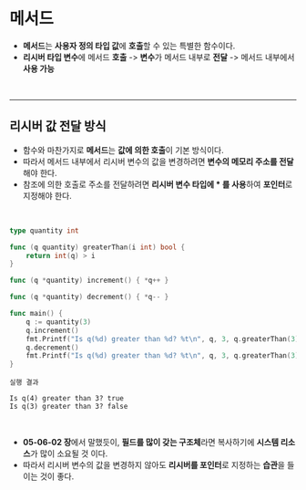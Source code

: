 # **메서드**
- **메서드**는 **사용자 정의 타입 값**에 **호출**할 수 있는 특별한 함수이다.
- **리시버 타입 변수**에 메서드 **호출** -> **변수**가 메서드 내부로 **전달** -> 메서드 내부에서 **사용 가능**

<br>

---
## **리시버 값 전달 방식**
- 함수와 마찬가지로 **메서드**는 **값에 의한 호출**이 기본 방식이다.
- 따라서 메서드 내부에서 리시버 변수의 값을 변경하려면 **변수의 메모리 주소를 전달**해야 한다.
- 참조에 의한 호출로 주소를 전달하려면 **리시버 변수 타입에 * 를 사용**하여 **포인터**로 지정해야 한다.

<br>

~~~go
type quantity int

func (q quantity) greaterThan(i int) bool {
    return int(q) > i
}

func (q *quantity) increment() { *q++ }

func (q *quantity) decrement() { *q-- }

func main() {
    q := quantity(3)
    q.increment()
    fmt.Printf("Is q(%d) greater than %d? %t\n", q, 3, q.greaterThan(3))
    q.decrement()
    fmt.Printf("Is q(%d) greater than %d? %t\n", q, 3, q.greaterThan(3))
}
~~~
~~~
실행 결과

Is q(4) greater than 3? true
Is q(3) greater than 3? false
~~~

<br>

- **05-06-02 장**에서 말했듯이, **필드를 많이 갖는 구조체**라면 복사하기에 **시스템 리소스**가 많이 소요될 것 이다.
- 따라서 리시버 변수의 값을 변경하지 않아도 **리시버를 포인터**로 지정하는 **습관**을 들이는 것이 좋다.